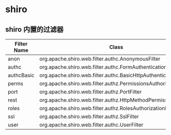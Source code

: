 # shiro


## shiro 内置的过滤器

|Filter Name|Class|
|----|----|
|anon	    |org.apache.shiro.web.filter.authc.AnonymousFilter|
|authc	    |org.apache.shiro.web.filter.authc.FormAuthenticationFilter|
|authcBasic |org.apache.shiro.web.filter.authc.BasicHttpAuthenticationFilter|
|perms	    |org.apache.shiro.web.filter.authz.PermissionsAuthorizationFilter|
|port	    |org.apache.shiro.web.filter.authz.PortFilter|
|rest	    |org.apache.shiro.web.filter.authz.HttpMethodPermissionFilter|
|roles	    |org.apache.shiro.web.filter.authz.RolesAuthorizationFilter|
|ssl	    |org.apache.shiro.web.filter.authz.SslFilter|
|user	    |org.apache.shiro.web.filter.authc.UserFilter|
	

